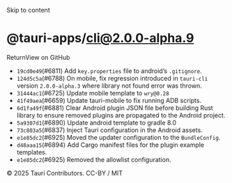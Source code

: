 Skip to content
# @tauri-apps/cli@2.0.0-alpha.9
ReturnView on GitHub
  * `19cd0e49`(#6811) Add `key.properties` file to android’s `.gitignore`.
  * `124d5c5a`(#6788) On mobile, fix regression introduced in `tauri-cli` version `2.0.0-alpha.3` where library not found error was thrown.
  * `31444ac1`(#6725) Update mobile template to `wry@0.28`
  * `41f49aea`(#6659) Update tauri-mobile to fix running ADB scripts.
  * `6d1fa49f`(#6881) Clear Android plugin JSON file before building Rust library to ensure removed plugins are propagated to the Android project.
  * `5a9307d1`(#6890) Update android template to gradle 8.0
  * `73c803a5`(#6837) Inject Tauri configuration in the Android assets.
  * `e1e85dc2`(#6925) Moved the updater configuration to the `BundleConfig`.
  * `d48aaa15`(#6894) Add Cargo manifest files for the plugin example templates.
  * `e1e85dc2`(#6925) Removed the allowlist configuration.


© 2025 Tauri Contributors. CC-BY / MIT
